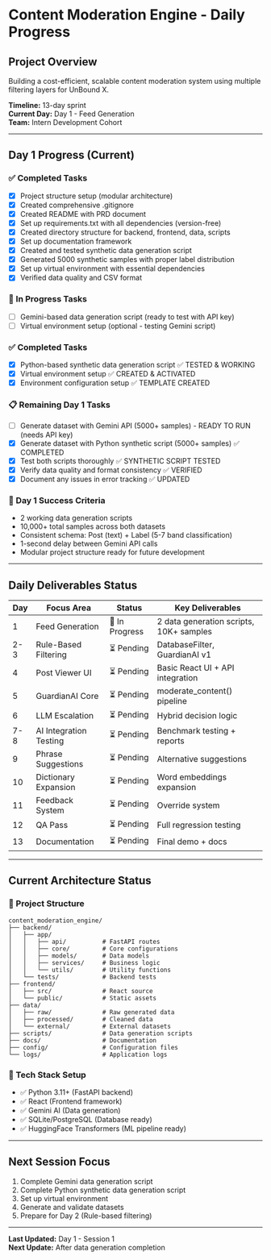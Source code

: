 # Content Moderation Engine - Daily Progress

## Project Overview
Building a cost-efficient, scalable content moderation system using multiple filtering layers for UnBound X.

**Timeline:** 13-day sprint  
**Current Day:** Day 1 - Feed Generation  
**Team:** Intern Development Cohort

---

## Day 1 Progress (Current)

### ✅ Completed Tasks
- [x] Project structure setup (modular architecture)
- [x] Created comprehensive .gitignore
- [x] Created README with PRD document
- [x] Set up requirements.txt with all dependencies (version-free)
- [x] Created directory structure for backend, frontend, data, scripts
- [x] Set up documentation framework
- [x] Created and tested synthetic data generation script
- [x] Generated 5000 synthetic samples with proper label distribution
- [x] Set up virtual environment with essential dependencies
- [x] Verified data quality and CSV format

### 🔄 In Progress Tasks
- [ ] Gemini-based data generation script (ready to test with API key)
- [ ] Virtual environment setup (optional - testing Gemini script)

### ✅ Completed Tasks
- [x] Python-based synthetic data generation script ✅ TESTED & WORKING
- [x] Virtual environment setup ✅ CREATED & ACTIVATED
- [x] Environment configuration setup ✅ TEMPLATE CREATED

### 📋 Remaining Day 1 Tasks
- [ ] Generate dataset with Gemini API (5000+ samples) - READY TO RUN (needs API key)
- [x] Generate dataset with Python synthetic script (5000+ samples) ✅ COMPLETED
- [x] Test both scripts thoroughly ✅ SYNTHETIC SCRIPT TESTED
- [x] Verify data quality and format consistency ✅ VERIFIED
- [x] Document any issues in error tracking ✅ UPDATED

### 🎯 Day 1 Success Criteria
- 2 working data generation scripts
- 10,000+ total samples across both datasets
- Consistent schema: Post (text) + Label (5-7 band classification)
- 1-second delay between Gemini API calls
- Modular project structure ready for future development

---

## Daily Deliverables Status

| Day | Focus Area | Status | Key Deliverables |
|-----|------------|--------|------------------|
| 1 | Feed Generation | 🔄 In Progress | 2 data generation scripts, 10K+ samples |
| 2-3 | Rule-Based Filtering | ⏳ Pending | DatabaseFilter, GuardianAI v1 |
| 4 | Post Viewer UI | ⏳ Pending | Basic React UI + API integration |
| 5 | GuardianAI Core | ⏳ Pending | moderate_content() pipeline |
| 6 | LLM Escalation | ⏳ Pending | Hybrid decision logic |
| 7-8 | AI Integration Testing | ⏳ Pending | Benchmark testing + reports |
| 9 | Phrase Suggestions | ⏳ Pending | Alternative suggestions |
| 10 | Dictionary Expansion | ⏳ Pending | Word embeddings expansion |
| 11 | Feedback System | ⏳ Pending | Override system |
| 12 | QA Pass | ⏳ Pending | Full regression testing |
| 13 | Documentation | ⏳ Pending | Final demo + docs |

---

## Current Architecture Status

### 📁 Project Structure
```
content_moderation_engine/
├── backend/
│   ├── app/
│   │   ├── api/          # FastAPI routes
│   │   ├── core/         # Core configurations
│   │   ├── models/       # Data models
│   │   ├── services/     # Business logic
│   │   └── utils/        # Utility functions
│   └── tests/            # Backend tests
├── frontend/
│   ├── src/              # React source
│   └── public/           # Static assets
├── data/
│   ├── raw/              # Raw generated data
│   ├── processed/        # Cleaned data
│   └── external/         # External datasets
├── scripts/              # Data generation scripts
├── docs/                 # Documentation
├── config/               # Configuration files
└── logs/                 # Application logs
```

### 🔧 Tech Stack Setup
- ✅ Python 3.11+ (FastAPI backend)
- ✅ React (Frontend framework)
- ✅ Gemini AI (Data generation)
- ✅ SQLite/PostgreSQL (Database ready)
- ✅ HuggingFace Transformers (ML pipeline ready)

---

## Next Session Focus
1. Complete Gemini data generation script
2. Complete Python synthetic data generation script
3. Set up virtual environment
4. Generate and validate datasets
5. Prepare for Day 2 (Rule-based filtering)

---

**Last Updated:** Day 1 - Session 1  
**Next Update:** After data generation completion 